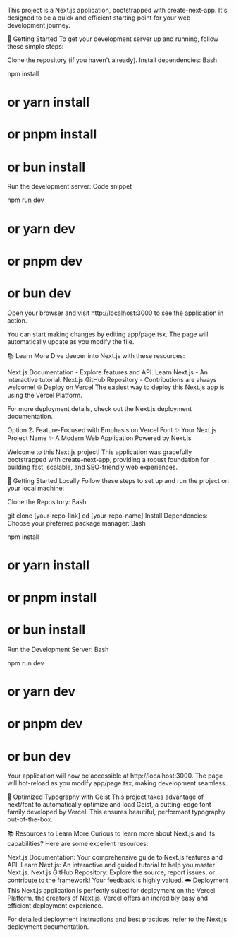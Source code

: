 


This project is a Next.js application, bootstrapped with create-next-app. It's designed to be a quick and efficient starting point for your web development journey.

🚀 Getting Started
To get your development server up and running, follow these simple steps:

Clone the repository (if you haven't already).
Install dependencies:
Bash

npm install
# or yarn install
# or pnpm install
# or bun install
Run the development server:
Code snippet

npm run dev
# or yarn dev
# or pnpm dev
# or bun dev
Open your browser and visit http://localhost:3000 to see the application in action.

You can start making changes by editing app/page.tsx. The page will automatically update as you modify the file.

📚 Learn More
Dive deeper into Next.js with these resources:

Next.js Documentation - Explore features and API.
Learn Next.js - An interactive tutorial.
Next.js GitHub Repository - Contributions are always welcome!
🌐 Deploy on Vercel
The easiest way to deploy this Next.js app is using the Vercel Platform.

For more deployment details, check out the Next.js deployment documentation.

Option 2: Feature-Focused with Emphasis on Vercel Font
✨ Your Next.js Project Name ✨
A Modern Web Application Powered by Next.js


Welcome to this Next.js project! This application was gracefully bootstrapped with create-next-app, providing a robust foundation for building fast, scalable, and SEO-friendly web experiences.

🚀 Getting Started Locally
Follow these steps to set up and run the project on your local machine:

Clone the Repository:
Bash

git clone [your-repo-link]
cd [your-repo-name]
Install Dependencies: Choose your preferred package manager:
Bash

npm install
# or yarn install
# or pnpm install
# or bun install
Run the Development Server:
Bash

npm run dev
# or yarn dev
# or pnpm dev
# or bun dev
Your application will now be accessible at http://localhost:3000. The page will hot-reload as you modify app/page.tsx, making development seamless.

🎨 Optimized Typography with Geist
This project takes advantage of next/font to automatically optimize and load Geist, a cutting-edge font family developed by Vercel. This ensures beautiful, performant typography out-of-the-box.

📚 Resources to Learn More
Curious to learn more about Next.js and its capabilities? Here are some excellent resources:

Next.js Documentation: Your comprehensive guide to Next.js features and API.
Learn Next.js: An interactive and guided tutorial to help you master Next.js.
Next.js GitHub Repository: Explore the source, report issues, or contribute to the framework! Your feedback is highly valued.
☁️ Deployment
This Next.js application is perfectly suited for deployment on the Vercel Platform, the creators of Next.js. Vercel offers an incredibly easy and efficient deployment experience.

For detailed deployment instructions and best practices, refer to the Next.js deployment documentation.
